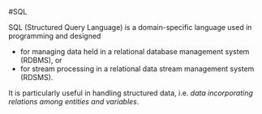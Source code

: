 #SQL

SQL (Structured Query Language) is a domain-specific language used in programming and designed

* for managing data held in a relational database management system (RDBMS), or 
* for stream processing in a relational data stream management system (RDSMS).

It is particularly useful in handling structured data, i.e. *data incorporating relations among entities and variables*.